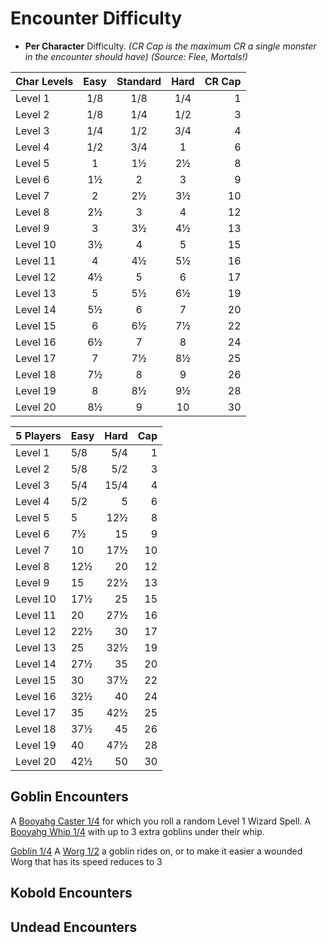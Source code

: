 # Encounter Difficulty

- **Per Character** Difficulty. *(CR Cap is the maximum CR a single monster in the encounter should have)* *(Source: Flee, Mortals!)*

Char Levels | Easy | Standard | Hard | CR Cap
:-- | :--: | :--: | :--: | --:
Level 1 | 1/8 | 1/8 | 1/4 | 1
Level 2 | 1/8 | 1/4 | 1/2 | 3
Level 3 | 1/4 | 1/2 | 3/4 | 4
Level 4 | 1/2 | 3/4 | 1 | 6
Level 5 | 1 | 1½ | 2½ | 8
Level 6 | 1½ | 2 | 3 | 9
Level 7 | 2 | 2½ | 3½ | 10
Level 8 | 2½ | 3 | 4 | 12
Level 9 | 3 | 3½ | 4½ | 13
Level 10 | 3½ | 4 | 5 | 15
Level 11 | 4 | 4½ | 5½ | 16
Level 12 | 4½ | 5 | 6 | 17
Level 13 | 5 | 5½ | 6½ | 19
Level 14 | 5½ | 6 | 7 | 20
Level 15 | 6 | 6½ | 7½ | 22
Level 16 | 6½ | 7 | 8 | 24
Level 17 | 7 | 7½ | 8½ | 25
Level 18 | 7½ | 8 | 9 | 26
Level 19 | 8 | 8½ | 9½ | 28
Level 20 | 8½ | 9 | 10 | 30


5 Players | Easy | Hard | Cap
:-- | :-- | --: | --:
Level 1 | 5/8 | 5/4 | 1
Level 2 | 5/8 | 5/2 | 3
Level 3 | 5/4 | 15/4 | 4
Level 4 | 5/2 | 5 | 6
Level 5 | 5 | 12½ | 8
Level 6 | 7½ | 15 | 9
Level 7 | 10 | 17½ | 10
Level 8 | 12½ | 20 | 12
Level 9 | 15 | 22½ | 13
Level 10 | 17½ | 25 | 15
Level 11 | 20 | 27½ | 16
Level 12 | 22½ | 30 | 17
Level 13 | 25 | 32½ | 19
Level 14 | 27½ | 35 | 20
Level 15 | 30 | 37½ | 22
Level 16 | 32½ | 40 | 24
Level 17 | 35 | 42½ | 25
Level 18 | 37½ | 45 | 26
Level 19 | 40  | 47½ | 28
Level 20 | 42½ | 50 | 30



## Goblin Encounters

A [Booyahg Caster 1/4](dm_monsters.md#booyahg-caster) for which you roll a random Level 1 Wizard Spell.
A [Booyahg Whip 1/4](dm_monsters.md#booyahg-whip) with up to 3 extra goblins under their whip.

[Goblin 1/4](dm_monsters.md#goblin)
A [Worg 1/2](dm_monsters.md#worg) a goblin rides on, or to make it easier a wounded Worg that has its speed reduces to 3


## Kobold Encounters


## Undead Encounters

